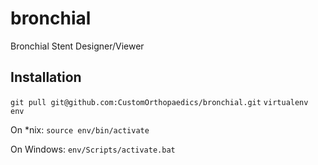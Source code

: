 # bronchial
Bronchial Stent Designer/Viewer

## Installation
`git pull git@github.com:CustomOrthopaedics/bronchial.git`
`virtualenv env`

On *nix:
`source env/bin/activate`

On Windows:
`env/Scripts/activate.bat`
